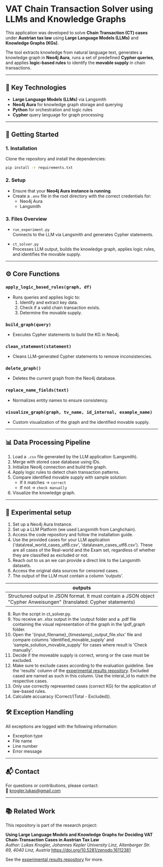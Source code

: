 # VAT Chain Transaction Solver using LLMs and Knowledge Graphs

This application was developed to solve **Chain Transaction (CT) cases** under **Austrian tax law** using **Large Language Models (LLMs)** and **Knowledge Graphs (KGs)**.

The tool extracts knowledge from natural language text, generates a knowledge graph in **Neo4j Aura**, runs a set of predefined **Cypher queries**, and applies **logic-based rules** to identify the **movable supply** in chain transactions.

---

## 🧠 Key Technologies

- **Large Language Models (LLMs)** via Langsmith
- **Neo4j Aura** for knowledge graph storage and querying
- **Python** for orchestration and logic rules
- **Cypher** query language for graph processing

---

## 🚀 Getting Started

### 1. Installation

Clone the repository and install the dependencies:

```bash
pip install -r requirements.txt
```

### 2. Setup

- Ensure that your **Neo4j Aura instance is running**.
- Create a `.env` file in the root directory with the correct credentials for:
  - Neo4j Aura
  - Langsmith

### 3. Files Overview

- `run_experiment.py`  
  Connects to the LLM via Langsmith and generates Cypher statements.

- `ct_solver.py`  
  Processes LLM output, builds the knowledge graph, applies logic rules, and identifies the movable supply.

---

## ⚙️ Core Functions

### `apply_logic_based_rules(graph, df)`
- Runs queries and applies logic to:
  1. Identify and extract key data.
  2. Check if a valid chain transaction exists.
  3. Determine the movable supply.

### `build_graph(query)`
- Executes Cypher statements to build the KG in Neo4j.

### `clean_statement(statement)`
- Cleans LLM-generated Cypher statements to remove inconsistencies.

### `delete_graph()`
- Deletes the current graph from the Neo4j database.

### `replace_name_fields(text)`
- Normalizes entity names to ensure consistency.

### `visualize_graph(graph, tv_name, id_internal, example_name)`
- Custom visualization of the graph and the identified movable supply.

---


## 📊 Data Processing Pipeline

1. Load a `.csv` file generated by the LLM application (Langsmith).
2. Merge with stored case database using IDs.
3. Initialize Neo4j connection and build the graph.
4. Apply logic rules to detect chain transaction patterns.
5. Compare identified movable supply with sample solution:
   - If it matches → `correct`
   - If not → `check manually` 
6. Visualize the knowledge graph.

---

## 🔧 Experimental setup
1. Set up a Neo4j Aura Instance.
2. Set up a LLM Platform (we used Langsmith from Langhchain).
3. Access the code repository and follow the installation guide.
4. Use the provided cases for your LLM application ('data\real_world_cases_utf8.csv', 'data\exam_cases_utf8.csv'). These are all cases of the Real-world and the Exam set, regardless of whether they are classified as excluded or not.
5. Reach out to us an we can provide a direct link to the Langsmith datasets.
6. Access the original data sources for censored cases.
7. The output of the LLM must contain a column 'outputs'.

| outputs | 
|----------|
| Structured output in JSON format. It must contain a JSON object "Cypher Anweisungen" (translated: Cypher statements) |

8. Run the script in ct_solver.py.
9. You receive an .xlsx output in the \output folder and a .pdf file containing the visual representation of the graph in the \pdf_graph folder.
10. Open the '{input_filename}_{timestamp}_output_file.xlsx' file and compare columns 'identified_movable_supply' and 'sample_solution_movable_supply' for cases where result is 'Check manually'.
11. Decide if the moveable supply is correct, wrong or the case must be excluded.
12. Make sure to exclude cases according to the evaluation guideline. See the 'results' column of the [experimental results repository](https://github.com/knolukas/ct-solver-results.git). Excluded cased are named as such in this column. Use the interal_id to match the respective cases.
13. Only use correctly represented cases (correct KG) for the application of law-based rules.
14. Calculate accuaracy (Correct/(Total - Excluded)).

## 🛠 Exception Handling

All exceptions are logged with the following information:

- Exception type
- File name
- Line number
- Error message

---

## 📬 Contact

For questions or contributions, please contact:  
📧 knogler.lukas@gmail.com

---

## 📚 Related Work

This repository is part of the research project:

**Using Large Language Models and Knowledge Graphs for Deciding VAT Chain-Transaction Cases in Austrian Tax Law**  
*Author: Lukas Knogler, Johannes Kepler University Linz, Altenberger Str. 69, 4040 Linz, Austria*  https://doi.org/10.5281/zenodo.16112381

See the [experimental results repository](https://github.com/knolukas/ct-solver-results.git) for more.
